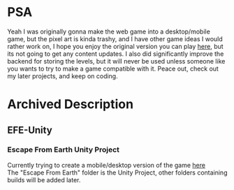 # PSA
Yeah I was originally gonna make the web game into a desktop/mobile game, but the pixel art is kinda trashy, and I have other game ideas I would rather work on, I hope you enjoy the original version you can play [here](https://escapefromearth.tk "Escape From Earth"), but its not going to get any content updates. I also did significantly improve the backend for storing the levels, but it will never be used unless someone like you wants to try to make a game compatible with it. Peace out, check out my later projects, and keep on coding.  
  
  
# Archived Description
## EFE-Unity
### Escape From Earth Unity Project  
Currently trying to create a mobile/desktop version of the game [here](https://escapefromearth.tk "Escape From Earth")  
The "Escape From Earth" folder is the Unity Project, other folders containing builds will be added later.
